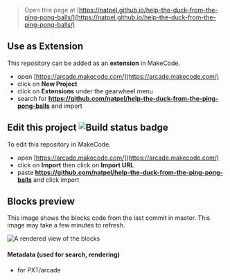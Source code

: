  


> Open this page at [https://natpel.github.io/help-the-duck-from-the-ping-pong-balls/](https://natpel.github.io/help-the-duck-from-the-ping-pong-balls/)

## Use as Extension

This repository can be added as an **extension** in MakeCode.

* open [https://arcade.makecode.com/](https://arcade.makecode.com/)
* click on **New Project**
* click on **Extensions** under the gearwheel menu
* search for **https://github.com/natpel/help-the-duck-from-the-ping-pong-balls** and import

## Edit this project ![Build status badge](https://github.com/natpel/help-the-duck-from-the-ping-pong-balls/workflows/MakeCode/badge.svg)

To edit this repository in MakeCode.

* open [https://arcade.makecode.com/](https://arcade.makecode.com/)
* click on **Import** then click on **Import URL**
* paste **https://github.com/natpel/help-the-duck-from-the-ping-pong-balls** and click import

## Blocks preview

This image shows the blocks code from the last commit in master.
This image may take a few minutes to refresh.

![A rendered view of the blocks](https://github.com/natpel/help-the-duck-from-the-ping-pong-balls/raw/master/.github/makecode/blocks.png)

#### Metadata (used for search, rendering)

* for PXT/arcade
<script src="https://makecode.com/gh-pages-embed.js"></script><script>makeCodeRender("{{ site.makecode.home_url }}", "{{ site.github.owner_name }}/{{ site.github.repository_name }}");</script>
